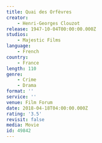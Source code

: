 ```yaml
---
title: Quai des Orfèvres
creator:
    - Henri-Georges Clouzot
release: 1947-10-04T00:00:00.000Z
studios:
    - Majestic Films
language:
    - French
country:
    - France
length: 110
genre:
    - Crime
    - Drama
format: ''
service: ''
venue: Film Forum
date: 2018-04-18T04:00:00.000Z
rating: '3.5'
revisit: false
media: Movie
id: 49842
---
```



